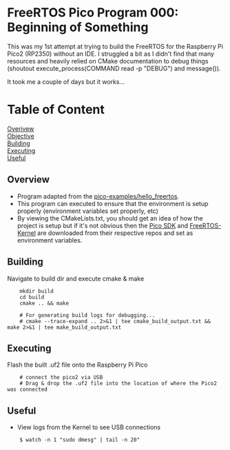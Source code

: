 # FreeRTOS Pico Program 000: Beginning of Something

This was my 1st attempt at trying to build the FreeRTOS for the Raspberry Pi Pico2 (RP2350) without an IDE. I struggled a bit as I didn't find that many resources and heavily relied on CMake documentation to debug things (shoutout execute_process(COMMAND read -p "DEBUG") and message()). 

It took me a couple of days but it works...

# Table of Content
[Overivew](#overview)<br>
[Objective](#objective)<br>
[Building](#building)<br>
[Executing](#executing)<br>
[Useful](#useful)<br>

## Overview
- Program adapted from the [pico-examples/hello_freertos](https://github.com/raspberrypi/pico-examples/).
- This program can executed to ensure that the environment is setup properly (environment variables set properly, etc)
- By viewing the CMakeLists.txt, you should get an idea of how the project is setup but if it's not obvious then the [Pico SDK](https://github.com/raspberrypi/pico-sdk) and [FreeRTOS-Kernel](https://github.com/FreeRTOS/FreeRTOS/) are downloaded from their respective repos and set as environment variables. 

## Building
Navigate to build dir and execute cmake & make
```
	mkdir build
	cd build
	cmake .. && make
	
	# For generating build logs for debugging...
	# cmake --trace-expand .. 2>&1 | tee cmake_build_output.txt && make 2>&1 | tee make_build_output.txt
```

## Executing
Flash the built .uf2 file onto the Raspberry Pi Pico
```
	# connect the pico2 via USB
	# Drag & drop the .uf2 file into the location of where the Pico2 was connected
```

## Useful 
- View logs from the Kernel to see USB connections
```
	$ watch -n 1 "sudo dmesg" | tail -n 20"
```
